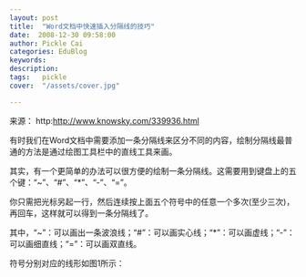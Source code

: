 ```yaml
---
layout: post  
title:  "Word文档中快速插入分隔线的技巧"
date:  2008-12-30 09:58:00
author: Pickle Cai  
categories: EduBlog  
keywords: 
description:   
tags:	pickle   
cover:  "/assets/cover.jpg"  

---
```


来源： http:http://www.knowsky.com/339936.html



 



有时我们在Word文档中需要添加一条分隔线来区分不同的内容，绘制分隔线最普通的方法是通过绘图工具栏中的直线工具来画。



其实，有一个更简单的办法可以很方便的绘制一条分隔线。这需要用到键盘上的五个键：“~”、“#”、“*”、“-”、“=”。



你只需把光标另起一行，然后连续按上面五个符号中的任意一个多次(至少三次)，再回车，这样就可以得到一条分隔线了。



其中，“~”：可以画出一条波浪线；“#”：可以画实心线；“*”：可以画虚线；“-”：可以画细直线；“=”：可以画双直线。



符号分别对应的线形如图1所示：







 



		    
